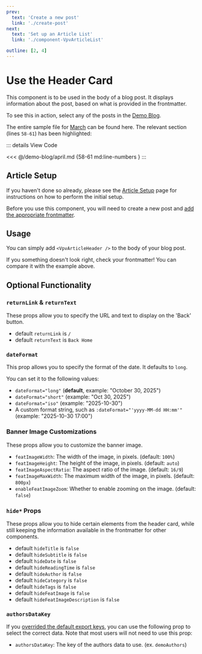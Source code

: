 ```yaml
---
prev:
  text: 'Create a new post'
  link: './create-post'
next:
  text: 'Set up an Article List'
  link: './component-VpvArticleList'

outline: [2, 4]
---
```


# Use the Header Card

This component is to be used in the body of a blog post. It displays information about the post, based on what is provided in the frontmatter.

To see this in action, select any of the posts in the [Demo Blog](/blog-demo).


The entire sample file for [March](/demo-blog/march) can be found here. The relevant section (lines `58-61`) has been highlighted:

::: details View Code

<<< @/demo-blog/april.md {58-61 md:line-numbers }
:::

## Article Setup

If you haven't done so already, please see the [Article Setup](/guide/article/setup) page for instructions on how to perform the initial setup.

Before you use this component, you will need to create a new post and [add the appropriate frontmatter](./create-post).


## Usage

You can simply add `<VpvArticleHeader />` to the body of your blog post.

If you something doesn't look right, check your frontmatter! You can compare it with the example above.

## Optional Functionality

### `returnLink` & `returnText`

These props allow you to specify the URL and text to display on the 'Back' button. 

- default `returnLink` is `/`
- default `returnText` is `Back Home`

### `dateFormat`

This prop allows you to specify the format of the date. It defaults to `long`.

You can set it to the following values:
- `dateFormat="long"` (**default**, example: "October 30, 2025")
- `dateFormat="short"` (example: "Oct 30, 2025")
- `dateFormat="iso"` (example: "2025-10-30")
- A custom format string, such as `:dateFormat="'yyyy-MM-dd HH:mm'"` (example: "2025-10-30 17:00")

### Banner Image Customizations

These props allow you to customize the banner image.

- `featImageWidth`: The width of the image, in pixels. (default: `100%`)
- `featImageHeight`: The height of the image, in pixels. (default: `auto`)
- `featImageAspectRatio`: The aspect ratio of the image. (default: `16/9`)
- `featImageMaxWidth`: The maximum width of the image, in pixels. (default: `800px`)
- `enableFeatImageZoom`: Whether to enable zooming on the image. (default: `false`)

### `hide*` Props

These props allow you to hide certain elements from the header card, while still keeping the information available in the frontmatter for other components.

- default `hideTitle` is `false`
- default `hideSubtitle` is `false`
- default `hideDate` is `false`
- default `hideReadingTime` is `false`
- default `hideAuthor` is `false`
- default `hideCategory` is `false`
- default `hideTags` is `false`
- default `hideFeatImage` is `false`
- default `hideFeatImageDescription` is `false`

### `authorsDataKey`

If you [overrided the default export keys](./setup#customizations), you can use the following prop to select the correct data. Note that most users will not need to use this prop:
  - `authorsDataKey`: The key of the authors data to use. (ex. `demoAuthors`)

